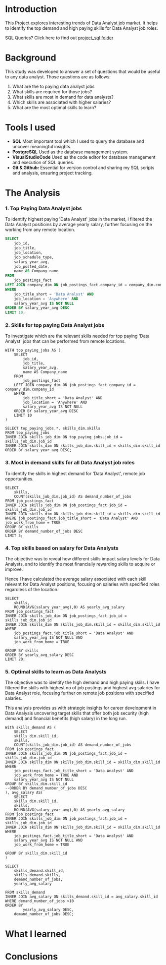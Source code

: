 # Introduction
This Project explores interesting trends of Data Analyst job market. It helps to identify the top demand and high paying skills for Data Analyst job roles.

SQL Queries? Click here to find out [project_sql folder](/project_sql/)

# Background
This study was developed to answer a set of questions that would be useful to any data analyst. Those questions are as follows:

1. What are the to paying data analyst jobs
2. What skills are required for those jobs?
3. What skills are most in demand for data analysts?
4. Which skills are associated with higher salaries?
5. What are the most optimal skills to learn?

# Tools I used
- **SQL** Most important tool which I used to query the database and uncover meaningful insights.
- **PostgreSQL** Used as the database management system.
- **VisualStudioCode** Used as the code editor for database management and execution of SQL queries.
- **Git & Github:** Essential for version control and sharing my SQL scripts and analysis, ensuring project tracking.

# The Analysis
### 1. Top Paying Data Analyst jobs
To identify highest paying 'Data Analyst' jobs in the market, I filtered the Data Analyst positioins by average yearly salary, further focusing on the working from any remote location.

```sql
SELECT
    job_id,
    job_title,
    job_location,
    job_schedule_type,
    salary_year_avg,
    job_posted_date,
    name AS Company_name
FROM
    job_postings_fact
LEFT JOIN company_dim ON job_postings_fact.company_id = company_dim.company_id
WHERE   
    job_title_short = 'Data Analyst' AND
    job_location = 'Anywhere' AND
    salary_year_avg IS NOT NULL
ORDER BY salary_year_avg DESC
LIMIT 10;
```
### 2. Skills for top paying Data Analyst jobs
To investigate which are the relevant skills needed for top paying 'Data Analyst' jobs that can be performed from remote locations.

```
WITH top_paying_jobs AS (
    SELECT
        job_id,
        job_title,
        salary_year_avg,
        name AS Company_name
    FROM
        job_postings_fact
    LEFT JOIN company_dim ON job_postings_fact.company_id = company_dim.company_id
    WHERE   
        job_title_short = 'Data Analyst' AND
        job_location = 'Anywhere' AND
        salary_year_avg IS NOT NULL
    ORDER BY salary_year_avg DESC
    LIMIT 10
)

SELECT top_paying_jobs.*, skills_dim.skills
FROM top_paying_jobs
INNER JOIN skills_job_dim ON top_paying_jobs.job_id = skills_job_dim.job_id
INNER JOIN skills_dim ON skills_job_dim.skill_id = skills_dim.skill_id
ORDER BY salary_year_avg DESC;
```
### 3. Most in demand skills for all Data Analyst job roles
To identify the skills in highest demand for 'Data Analyst', remote job opportunities.

```
SELECT 
    skills, 
    COUNT(skills_job_dim.job_id) AS demand_number_of_jobs
FROM job_postings_fact
INNER JOIN skills_job_dim ON job_postings_fact.job_id = skills_job_dim.job_id
INNER JOIN skills_dim ON skills_job_dim.skill_id = skills_dim.skill_id
WHERE job_postings_fact.job_title_short = 'Data Analyst' AND job_work_from_home = TRUE
GROUP BY skills
ORDER BY demand_number_of_jobs DESC
LIMIT 5;
```

### 4. Top skills based on salary for Data Analysts
The objective was to reveal how different skills impact salary levels for Data Analysts, and to identify the most financially rewarding skills to acquire or improve.

Hence I have calculated the average salary associated with each skill relevant for Data Analyst positions, focusing on salaries with specified roles regardless of the location. 

```
SELECT 
    skills, 
    ROUND(AVG(salary_year_avg),0) AS yearly_avg_salary
FROM job_postings_fact
INNER JOIN skills_job_dim ON job_postings_fact.job_id = skills_job_dim.job_id
INNER JOIN skills_dim ON skills_job_dim.skill_id = skills_dim.skill_id
WHERE 
    job_postings_fact.job_title_short = 'Data Analyst' AND
    salary_year_avg IS NOT NULL AND
    job_work_from_home = TRUE

GROUP BY skills
ORDER BY yearly_avg_salary DESC
LIMIT 20;
```

### 5. Optimal skills to learn as Data Analysts
The objective was to identify the high demand and high paying skiils. I have filtered the skills with highest no of job postings and highest avg salaries for Data Analyst role, focusing further on remote job positions with specified salaries.

This analysis provides us with strategic insights for career development in Data Analysis uncovering target skills that offer both job security (high demand) and financial benefits (high salary) in the long run.

```
With skills_demand AS (
    SELECT 
    skills_dim.skill_id,
    skills, 
    COUNT(skills_job_dim.job_id) AS demand_number_of_jobs
FROM job_postings_fact
INNER JOIN skills_job_dim ON job_postings_fact.job_id = skills_job_dim.job_id
INNER JOIN skills_dim ON skills_job_dim.skill_id = skills_dim.skill_id
WHERE 
    job_postings_fact.job_title_short = 'Data Analyst' AND 
    job_work_from_home = TRUE AND
    salary_year_avg IS NOT NULL
GROUP BY skills_dim.skill_id
--ORDER BY demand_number_of_jobs DESC
), avg_salary AS(
    SELECT 
    skills_dim.skill_id,
    skills, 
    ROUND(AVG(salary_year_avg),0) AS yearly_avg_salary
FROM job_postings_fact
INNER JOIN skills_job_dim ON job_postings_fact.job_id = skills_job_dim.job_id
INNER JOIN skills_dim ON skills_job_dim.skill_id = skills_dim.skill_id
WHERE 
    job_postings_fact.job_title_short = 'Data Analyst' AND
    salary_year_avg IS NOT NULL AND
    job_work_from_home = TRUE

GROUP BY skills_dim.skill_id
)

SELECT
    skills_demand.skill_id,
    skills_demand.skills,
    demand_number_of_jobs,
    yearly_avg_salary

FROM skills_demand
INNER JOIN avg_salary ON skills_demand.skill_id = avg_salary.skill_id
WHERE demand_number_of_jobs >10
ORDER BY 
        yearly_avg_salary DESC,
    demand_number_of_jobs DESC;
```




# What I learned
# Conclusions
